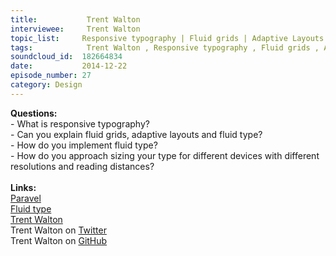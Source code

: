 ```yaml
--- 
title:           Trent Walton 
interviewee:     Trent Walton 
topic_list:     Responsive typography | Fluid grids | Adaptive Layouts | Fluid type | Sizing type
tags:            Trent Walton , Responsive typography , Fluid grids , Adaptive Layouts , Fluid type , Sizing type
soundcloud_id:  182664834
date:           2014-12-22
episode_number: 27
category: Design
---
```


<p class="show_notes_display"><b>Questions:</b><br>- What is responsive typography?<br>- Can you explain fluid grids, adaptive layouts and fluid type?<br>- How do you implement fluid type?<br>- How do you approach sizing your type for different devices with different resolutions and reading distances?<br><br><b>Links:<br></b><a rel="nofollow" target="_blank" href="http://paravelinc.com/">Paravel</a><br><a rel="nofollow" target="_blank" href="http://trentwalton.com/2012/06/19/fluid-type/">Fluid type</a><br><a rel="nofollow" target="_blank" href="http://trentwalton.com/">Trent Walton</a><br>Trent Walton on <a rel="nofollow" target="_blank" href="https://twitter.com/trentwalton">Twitter</a><br>Trent Walton on <a rel="nofollow" target="_blank" href="https://github.com/TrentWalton">GitHub</a></p>
